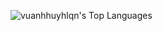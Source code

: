 ![vuanhhuyhlqn's Top Languages](https://github-readme-stats.vercel.app/api/top-langs/?username=vuanhhuyhlqn&theme=prussian&show_icons=true&hide_border=true&layout=compact)
